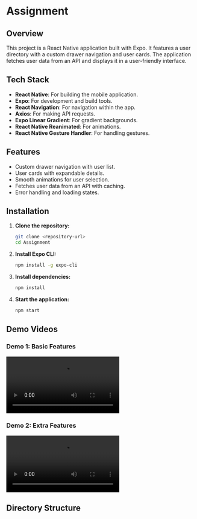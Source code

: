 # Assignment

## Overview

This project is a React Native application built with Expo. It features a user directory with a custom drawer navigation and user cards. The application fetches user data from an API and displays it in a user-friendly interface.


## Tech Stack

- **React Native**: For building the mobile application.
- **Expo**: For development and build tools.
- **React Navigation**: For navigation within the app.
- **Axios**: For making API requests.
- **Expo Linear Gradient**: For gradient backgrounds.
- **React Native Reanimated**: For animations.
- **React Native Gesture Handler**: For handling gestures.

## Features

- Custom drawer navigation with user list.
- User cards with expandable details.
- Smooth animations for user selection.
- Fetches user data from an API with caching.
- Error handling and loading states.

## Installation

1. **Clone the repository:**
    ```sh
    git clone <repository-url>
    cd Assignment
    ```

2. **Install Expo CLI:**
    ```sh
    npm install -g expo-cli
    ```

3. **Install dependencies:**
    ```sh
    npm install
    ```

4. **Start the application:**
    ```sh
    npm start
    ```

## Demo Videos

### Demo 1: Basic Features
![Demo1](Demo/Demo1.mp4)

### Demo 2: Extra Features
![ExtraFeatDemo](Demo/ExtraFeatDemo.mp4)

## Directory Structure
